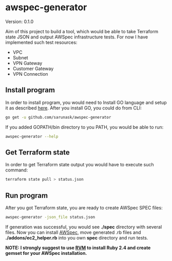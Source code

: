 # awspec-generator

Version: 0.1.0

Aim of this project to build a tool, which would be able to take Terraform state JSON and output 
AWSpec infrastructure tests.
For now I have implemented such test resources:
* VPC
* Subnet
* VPN Gateway
* Customer Gateway
* VPN Connection

## Install program
In order to install program, you would need to Install GO language and setup it as described 
[here](https://golang.org/doc/install).
After you install GO, you could do from CLI:
```bash
go get -u github.com/sarunask/awspec-generator
```
If you added GOPATH/bin directory to you PATH, you would be able to run:
```bash
awspec-generator --help
```

## Get Terraform state
In order to get Terraform state output you would have to execute such command:
```bash
terraform state pull > status.json
```  

## Run program
After you got Terraform state, you are ready to create AWSpec SPEC files:
```bash
awspec-generator -json_file status.json
```
If generation was successful, you would see **./spec** directory with several files. 
Now you can install [AWSpec](https://github.com/k1LoW/awspec), move generated .rb files and **./addons/ec2_helper.rb** 
into you own **spec** directory and run tests.

**NOTE: I strongly suggest to use [RVM](https://rvm.io/) to install Ruby 2.4 and create gemset for your AWSpec 
installation.**
